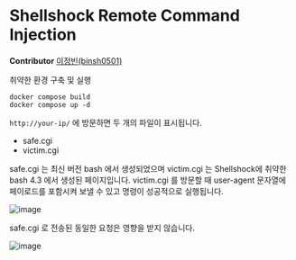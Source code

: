 # Shellshock Remote Command Injection
**Contributor**
[이정빈(binsh0501)](https://github.com/binsh0501)

취약한 환경 구축 및 실행
```
docker compose build
docker compose up -d
```
`http://your-ip/` 에 방문하면 두 개의 파일이 표시됩니다.
- safe.cgi
- victim.cgi

safe.cgi 는 최신 버전 bash 에서 생성되었으며 victim.cgi 는 Shellshock에 취약한 bash 4.3 에서 생성된 페이지입니다.
victim.cgi 를 방문할 때 user-agent 문자열에 페이로드를 포함시켜 보낼 수 있고 명령이 성공적으로 실행됩니다.

![image](https://github.com/binsh0501/whitehat-school-vulhub/assets/116350984/af6332d1-1a33-4f48-a678-2b7d67614fa2)

safe.cgi 로 전송된 동일한 요청은 영향을 받지 않습니다.

![image](https://github.com/binsh0501/whitehat-school-vulhub/assets/116350984/d732ba21-1cbb-4465-abc9-f0fae90fdb40)
